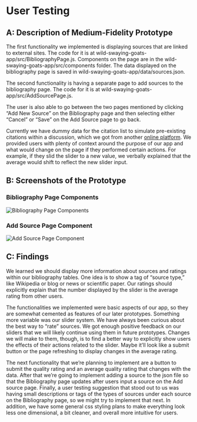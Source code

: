# User Testing

## A: Description of Medium-Fidelity Prototype

The first functionality we implemented is displaying sources that are linked to external sites. The code for it is at wild-swaying-goats-app/src/BibliographyPage.js. Components on the page are in the wild-swaying-goats-app/src/components folder. The data displayed on the bibliography page is saved in wild-swaying-goats-app/data/sources.json.

The second functionality is having a separate page to add sources to the bibliography page. The code for it is at wild-swaying-goats-app/src/AddSourcePage.js.

The user is also able to go between the two pages mentioned by clicking “Add New Source” on the Bibliography page and then selecting either “Cancel” or “Save” on the Add Source page to go back. 

Currently we have dummy data for the citation list to simulate pre-existing citations within a discussion, which we got from another [online platform](https://www.kialo.com/the-size-age-and-properties-of-the-observable-universe-allow-for-an-extremely-high-number-of-planets-on-which-life-could-1258.1680?path=1258.0~1258.1_1258.1680). We provided users with plenty of context around the purpose of our app and what would change on the page if they performed certain actions. For example, if they slid the slider to a new value, we verbally explained that the average would shift to reflect the new slider input.

## B: Screenshots of the Prototype

### Bibliography Page Components
![Bibliography Page Components](/Wild-Swaying-Goats/data/pictures/g6-bib-components.png)

### Add Source Page Component
![Add Source Page Component](/Wild-Swaying-Goats/data/pictures/g6-add-source-component.png)

## C: Findings

We learned we should display more information about sources and ratings within our bibliography tables. One idea is to show a tag of “source type,” like Wikipedia or blog or news or scientific paper. Our ratings should explicitly explain that the number displayed by the slider is the average rating from other users. 

The functionalities we implemented were basic aspects of our app, so they are somewhat cemented as features of our later prototypes. Something more variable was our slider system. We have always been curious about the best way to “rate” sources. We got enough positive feedback on our sliders that we will likely continue using them in future prototypes. Changes we will make to them, though, is to find a better way to explicitly show users the effects of their actions related to the slider. Maybe it’ll look like a submit button or the page refreshing to display changes in the average rating.

The next functionality that we’re planning to implement are a button to submit the quality rating and an average quality rating that changes with the data. After that we’re going to implement adding a source to the json file so that the Bibliography page updates after users input a source on the Add source page. Finally, a user testing suggestion that stood out to us was having small descriptions or tags of the types of sources under each source on the Bibliography page, so we might try to implement that next. In addition, we have some general css styling plans to make everything look less one dimensional, a bit cleaner, and overall more intuitive for users.
